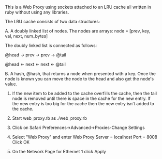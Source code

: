 This is a Web Proxy using sockets attached to an LRU cache all written in ruby without using any libraries.

The LRU cache consists of two data structures:

A. A doubly linked list of nodes.  The nodes are arrays:
node = [prev, key, val, next, num_bytes]

The doubly linked list is connected as follows:

@head -> prev -> prev -> @tail

@head <- next <- next <- @tail

B. A hash, @hash, that returns a node when presented with a key.
Once the node is known you can move the node to the head and also get the node's value.

1.  If the new item to be added to the cache overfills the cache, then the tail
node is removed until there is space in the cache for the new entry.  If the new
entry is too big for the cache then the new entry isn't added to the cache.


2.  Start web_proxy.rb as
    ./web_proxy.rb

3.  Click on Safari Preferences->Advanced->Proxies-Change Settings

4.  Select "Web Proxy" and enter
    Web Proxy Server = localhost
    Port = 8008
    Click OK

5.  On the Network Page for Ethernet 1 click Apply


